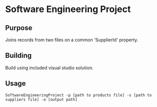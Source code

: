 ﻿# Software Engineering Project

## Purpose

Joins records from two files on a common 'SupplierId' property.

## Building

Build using included visual studio solution.

## Usage

```pwsh
SoftwareEngineeringProject -p [path to products file] -s [path to suppliers file] -o [output path]
```
